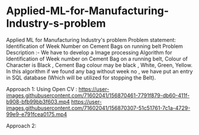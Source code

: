 # Applied-ML-for-Manufacturing-Industry-s-problem
Applied ML for Manufacturing Industry's problem Problem statement: Identification of Week Number on Cement Bags on running belt Problem Description :- We have to develop a Image processing Algorithm for Identification of Week number on Cement Bag on a running belt, Colour of Character is Black , Cement Bag colour may be black , White, Green, Yellow. In this algorithm if we found any bag without week no , we have put an entry in SQL database (Which will be utilized for stopping the Belt).

Approach 1:
Using Open CV :
https://user-images.githubusercontent.com/71602041/156870461-7791f879-db60-411f-b908-bfb99bb3f603.mp4
https://user-images.githubusercontent.com/71602041/156870307-51c51761-7c1a-4729-99e9-e791fcea0175.mp4

Approach 2:

